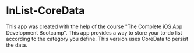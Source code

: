 # InList-CoreData
This app was created with the help of the course "The Complete iOS App Development Bootcamp". This app provides a way to store your to-do list according to the category you define. This version uses CoreData to persist the data.
